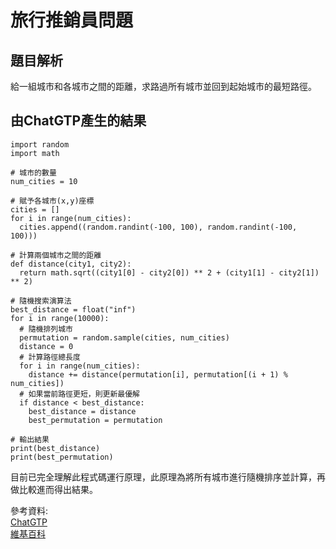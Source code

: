 # 旅行推銷員問題
## 題目解析
給一組城市和各城市之間的距離，求路過所有城市並回到起始城市的最短路徑。

## 由ChatGTP產生的結果
```
import random
import math

# 城市的數量
num_cities = 10

# 賦予各城市(x,y)座標
cities = []
for i in range(num_cities):
  cities.append((random.randint(-100, 100), random.randint(-100, 100)))

# 計算兩個城市之間的距離
def distance(city1, city2):
  return math.sqrt((city1[0] - city2[0]) ** 2 + (city1[1] - city2[1]) ** 2)

# 隨機搜索演算法
best_distance = float("inf")
for i in range(10000):
  # 隨機排列城市
  permutation = random.sample(cities, num_cities)
  distance = 0
  # 計算路徑總長度
  for i in range(num_cities):
    distance += distance(permutation[i], permutation[(i + 1) % num_cities])
  # 如果當前路徑更短，則更新最優解
  if distance < best_distance:
    best_distance = distance
    best_permutation = permutation

# 輸出結果
print(best_distance)
print(best_permutation)
```

目前已完全理解此程式碼運行原理，此原理為將所有城市進行隨機排序並計算，再做比較進而得出結果。

參考資料:   
[ChatGTP](https://openai.com/blog/chatgpt/)   
[維基百科](https://zh.wikipedia.org/zh-tw/%E6%97%85%E8%A1%8C%E6%8E%A8%E9%94%80%E5%91%98%E9%97%AE%E9%A2%98)